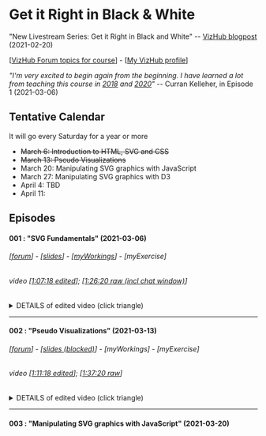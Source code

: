 # Get it Right in Black & White

"New Livestream Series: Get it Right in Black and White" -- [VizHub blogpost](https://vizhub.com/blog/2021/02/20/new-livestream-series-get-it-right-in-black-and-white/) (2021-02-20)

[[VizHub Forum topics for course](https://vizhub.com/forum/c/get-it-right/10)] - [[My VizHub profile](https://vizhub.com/mbeveridge)]

_"I'm very excited to begin again from the beginning. I have learned a lot from teaching this course in [2018](https://github.com/curran/dataviz-course-2018) and [2020](https://datavis.tech/datavis-2020/)"_ -- Curran Kelleher, in Episode 1 (2021-03-06)

## Tentative Calendar
It will go every Saturday for a year or more

* ~~March 6: Introduction to HTML, SVG and CSS~~
* ~~March 13: Pseudo Visualizations~~
* March 20: Manipulating SVG graphics with JavaScript
* March 27: Manipulating SVG graphics with D3
* April 4: TBD
* April 11:


## Episodes

#### 001 : "SVG Fundamentals" (2021-03-06)
###### [_[forum](https://vizhub.com/forum/t/episode-1-svg-fundamentals/111)_] - [_[slides](https://docs.google.com/presentation/d/1RcUnOuJuDzNuZYX_2wqyWD2_1SHixtOT89Rr2a-6lp4/)_] - [_[myWorkings](https://vizhub.com/mbeveridge/3dc97f59afca440da2661c1d9d76bf82)_] - [_myExercise_]

###### video [[1:07:18 edited](https://www.youtube.com/watch?v=UQ_kqGDM8A4)]; [[1:26:20 raw (incl chat window)](https://www.youtube.com/watch?v=qaiS88ocS2M)]

<details>
<summary> DETAILS of edited video (click triangle)
</summary>

* [00:00](https://youtu.be/UQ_kqGDM8A4?t=0)​ - Intro to the course
* [07:23](https://youtu.be/UQ_kqGDM8A4?t=443)​ - Intro to this episode
* [07:57](https://youtu.be/UQ_kqGDM8A4?t=477)​ - HTML
* [10:41](https://youtu.be/UQ_kqGDM8A4?t=641)​ - CSS
* [11:42​](https://youtu.be/UQ_kqGDM8A4?t=702) - SVG
* ~~[14:11​](https://youtu.be/UQ_kqGDM8A4?t=851) - Question: Why does SVG exist?~~
* ~~[16:25​](https://youtu.be/UQ_kqGDM8A4?t=985) - Question: How does SVG relate to XML?~~
* [21:15​](https://youtu.be/UQ_kqGDM8A4?t=1275) - Intro to VizHub ...[[https://vizhub.com/](https://vizhub.com/)]
* ~~[24:23​](https://youtu.be/UQ_kqGDM8A4?t=1463) - Bare Bones HTML Page~~
* ~~[27:48​](https://youtu.be/UQ_kqGDM8A4?t=1668) - Working with HTML Locally~~
* ~~[29:41​](https://youtu.be/UQ_kqGDM8A4?t=1781) - Title & Description in VizHub~~
* [30:44​](https://youtu.be/UQ_kqGDM8A4?t=1844) - Creating an SVG Element ...`<svg> ... </svg>`
* [32:04](https://youtu.be/UQ_kqGDM8A4?t=1924)​ - SVG Circles ...`<circle cx="50" cy="50" r="50"></circle>`
* [33:19](https://youtu.be/UQ_kqGDM8A4?t=1999)​ - Question: Tags vs. Elements?
* [35:15](https://youtu.be/UQ_kqGDM8A4?t=2115)​ - Inspecting Elements with Chrome DevTools
* [36:52](https://youtu.be/UQ_kqGDM8A4?t=2212)​ - Manual DOM Manipulation with DevTools ...cf. JavaScript (D3, React, Vue, Svelte, JQuery) DOM manipulation
* [39:04​](https://youtu.be/UQ_kqGDM8A4?t=2344)​ - Adding Collaborators in VizHub
* [40:07​](https://youtu.be/UQ_kqGDM8A4?t=2407)​ - The "fill" attribute ...`fill="red"`
* [40:31​](https://youtu.be/UQ_kqGDM8A4?t=2431)​ - Using Prettier to auto-format code
* [41:23​](https://youtu.be/UQ_kqGDM8A4?t=2483)​ - The coordinate space of SVG ...(0,0) is top-left
* [42:26​](https://youtu.be/UQ_kqGDM8A4?t=2546)​ - SVG Width and Height ...`<svg width="960" height="500">`
* [43:19​](https://youtu.be/UQ_kqGDM8A4?t=2599)​ - SVG Rectangles ...`<rect ... />`
* [43:46​](https://youtu.be/UQ_kqGDM8A4?t=2626)​ - Setting "fill" to "none"
* [43:56​](https://youtu.be/UQ_kqGDM8A4?t=2636)​ - The "stroke" attribute
* [44:15​](https://youtu.be/UQ_kqGDM8A4?t=2655)​ - The "stroke-width" attribute
* [44:30​](https://youtu.be/UQ_kqGDM8A4?t=2670)​ - Z Ordering (layering) in SVG ...depends on their order in the SVG document
* [45:56​](https://youtu.be/UQ_kqGDM8A4?t=2756)​ - SVG Lines ...`<line x1="0" y1="0" x2="100" y2="100" stroke="navy"></line>`
* [46:57​](https://youtu.be/UQ_kqGDM8A4?t=2817)​ - Question: Shapes beyond width and height (clipping)?
* [48:45​](https://youtu.be/UQ_kqGDM8A4?t=2925)​ - SVG clip path concept
* [49:11​](https://youtu.be/UQ_kqGDM8A4?t=2951)​ - Debugging invalid HTML (no self-closing tags allows)
* ~~[51:33​](https://youtu.be/UQ_kqGDM8A4?t=3093)​ - Question: Differences between SVG lines and SVG paths?~~
* [53:00​](https://youtu.be/UQ_kqGDM8A4?t=3180)​ - SVG Paths and the "d" attribute ...`<path fill="none" d="M200,200L300,300L300,400" stroke="black" stroke-width=10"></path>` [M is move-to; L is line-to] [Path is used for line charts, area charts, geometries in maps (like countries), etc]
* [56:35​](https://youtu.be/UQ_kqGDM8A4?t=3395)​ - HTML Comments ...`<!--... -->`
* [57:04​](https://youtu.be/UQ_kqGDM8A4?t=3424)​ - Question: Can you make layers in SVG?
* [57:56​](https://youtu.be/UQ_kqGDM8A4?t=3476)​ - Question: Upper case vs. lower case in the "d" path attribute
* [59:16​](https://youtu.be/UQ_kqGDM8A4?t=3556)​ - Review of SVG path commands documentation ...[[MDN](https://developer.mozilla.org/en-US/docs/Web/SVG/Attribute/d#path_commands)] ...but usually copy-paste from a tool
* [60:51](https://youtu.be/UQ_kqGDM8A4?t=3651) - Absolute vs. relative coordinates in SVG paths
* [62:01](https://youtu.be/UQ_kqGDM8A4?t=3721) - Question: How to communicate around this async? D3 Slack? VizHub Forum?] ...[[VizHub Forum topics for this course](https://vizhub.com/forum/c/get-it-right/10)]
* [63:51](https://youtu.be/UQ_kqGDM8A4?t=3831) - Exercise: Make something creative with SVG Shapes!]

</details>

---

#### 002 : "Pseudo Visualizations" (2021-03-13)
###### [_[forum](https://vizhub.com/forum/t/episode-2-pseudo-visualizations/138)_] - [_[slides (blocked)](https://docs.google.com/presentation/d/1QXHKfzkY6Qh-sy2iqxFS2_V-5KrmvwYumPTRG_YBgrs/)_] - [_myWorkings_] - [_myExercise_]

###### video [[1:11:18 edited](https://www.youtube.com/watch?v=UunbNeXhhaU)]; [[1:37:20 raw](https://www.youtube.com/watch?v=f5mYd-ufank)]

<details>
<summary> DETAILS of edited video (click triangle)
</summary>

* [00:00](https://youtu.be/UunbNeXhhaU?t=0) -​ Intro to episode
* ~~[01:28​](https://youtu.be/UunbNeXhhaU?t=88) - Expanded mental model of SVG~~
* ~~[02:05​](https://youtu.be/UunbNeXhhaU?t=125) - Review of exercise submissions~~
* [02:55​](https://youtu.be/UunbNeXhhaU?t=175) - Animated hover transitions with SVG and CSS
* [06:23​](https://youtu.be/UunbNeXhhaU?t=383) - Removing default margins and scrollbar with CSS ...`<style>body {margin: 0; overflow: hidden;}</style>`
* ~~[08:02​](https://youtu.be/UunbNeXhhaU?t=482) - Review of more submissions~~
* [08:19​](https://youtu.be/UunbNeXhhaU?t=499) - Setting the height in VizHub
* ~~[10:25​](https://youtu.be/UunbNeXhhaU?t=625) - Using classes with CSS~~
* [11:11​](https://youtu.be/UunbNeXhhaU?t=671) - Question: Difference between id and class with CSS
* [13:08​](https://youtu.be/UunbNeXhhaU?t=788) - Question: SVG as text?
* [14:38​](https://youtu.be/UunbNeXhhaU?t=878) - Tags vs. Elements in Documents vs. Dom
* [18:59​](https://youtu.be/UunbNeXhhaU?t=1139) - Sunrise & sunset by Adil
* [20:13​](https://youtu.be/UunbNeXhhaU?t=1213) - Radial gradients
* [25:26​]() - Bezier curves
* [27:56​]() - The animate tag in SVG
* [29:35​]() - Using Figma
* [31:31​]() - Bezier curve control points in Figma
* [32:38​]() - Workflows with sketching and mockups
* [34:37​]() - Creating a pseudo scatter plot
* [36:20​]() - Exporting SVG from Figma to HTML
* [37:43​]() - Question: is the xmlns attribute important?
* [39:55​]() - Creating a pseudo bar chart
* [40:23​]() - Real time collaboration in Figma
* [43:17​]() - Tricky Y values for bar charts
* [44:39​]() - Pseudo horizontal bar chart
* [45:26​]() - Adding text and selecting font in Figma
* [47:47]()​ - SVG Text and styling with CSS
* [51:13​]() - Using Google Fonts
* [54:38​]() - Question: Is CSS accessing the DOM or the document?
* [57:03​]() - Question: Does CSS or DOM have the final say (precedence)?
* [59:46​]() - Question: Is the fill attribute only for SVG elements?
* [62:17​]() - Pseudo line chart
* [62:52​]() - Line join options
* [63:07​]() - Line cap options
* [63:54​]() - Question what is the precedence of inline CSS?
* [68:58​]() - Exercise: Create pseudo visualization from a visualization taxonomy

</details>

---

#### 003 : "Manipulating SVG graphics with JavaScript" (2021-03-20)